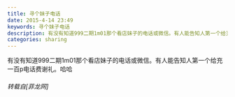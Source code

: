 ```yaml
---
title: 寻个妹子电话
date: 2015-4-14 23:49
keywords: 寻个妹子电话
description: 有没有知道999二期1m01那个看店妹子的电话或微信。有人能告知人第一个给充一百p电话费谢礼。哈哈
categories: sharing
---
```

<td class="t_f" id="postmessage_154647">

有没有知道999二期1m01那个看店妹子的电话或微信。有人能告知人第一个给充一百p电话费谢礼。哈哈</td>
###### 转载自[菲龙网]